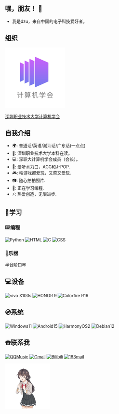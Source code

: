 ## 嘿，朋友！ 👋

- 我是dzu，来自中国的电子科技爱好者。

## 组织

[<img src="https://github.com/dzuisk/dzuisk/blob/main/Images/logo%20table%20JPG2.jpg" alt="Computer Society of SZPU" width="200" height="200">](https://github.com/ComputerSocietySZPU)

[深圳职业技术大学计算机学会](https://github.com/ComputerSocietySZPU)

## 自我介绍

- 🌍: 普通话/英语/潮汕话/广东话(一点点)
- 📖: 深圳职业技术大学本科在读。
- 💻: 深职大计算机学会成员（会长）。
- 🎵: 爱听术力口，ACG和J-POP.
- 🎮: 啥游戏都爱玩，又菜又爱玩.
- 📷: 随心拍拍照片.
- 🌱: 正在学习编程.
- ⚡️: 热爱创造，无限进步.

## 🌱学习

### ⌨️编程
![Python](https://img.shields.io/badge/Python-3776AB?logo=python&logoColor=fff)
![HTML](https://img.shields.io/badge/HTML-E34F26?logo=html5&logoColor=fff)
![C](https://img.shields.io/badge/C-A8B9CC?logo=c&logoColor=fff)
![CSS](https://img.shields.io/badge/CSS-663399?logo=css&logoColor=fff)

### 🎵乐器
半音阶口琴

## 💻设备
![vivo X100s](https://img.shields.io/badge/vivo%20X100s-415fff?logo=vivo&logoColor=fff)
![HONOR 9](https://img.shields.io/badge/Honor%209-000000?logo=honor&logoColor=fff)
![Colorfire R16](https://img.shields.io/badge/Colorfire%20R16-%23ED1C24?logoColor=white)

## 💿系统
![Windows11](https://custom-icon-badges.demolab.com/badge/Windows%2011-0078D6?logo=windows11&logoColor=white)
![Android15](https://img.shields.io/badge/Android%2015-3DDC84?logo=android&logoColor=white)
![HarmonyOS2](https://img.shields.io/badge/Harmony%20OS%202-000000?logo=harmonyos&logoColor=fff)
![Debian12](https://img.shields.io/badge/Debian%2012-A81D33?logo=debian&logoColor=fff)

## ☎️联系我
[![QQMusic](https://custom-icon-badges.demolab.com/badge/QQMusic-31C27C?logo=qqmusic)](https://y.qq.com/n/ryqq/playlist/3716229321)
[![Gmail](https://img.shields.io/badge/Gmail-EA4335?logo=gmail&logoColor=fff)](mailto:dzu166831@gamil.com)
[![Bilibili](https://img.shields.io/badge/Bilibili-00A1D6?logo=bilibili&logoColor=fff)](https://space.bilibili.com/444969228)
[![163mail](https://custom-icon-badges.demolab.com/badge/163mail-DB0816?logo=163mail&logoColor=white)](mailto:h1754141938@163.com)

<img src="https://github.com/dzuisk/dzuisk/blob/main/Images/yuki.gif" alt="Yuki" title="yuki" height="150">

<!--
**dzuisk/dzuisk** is a ✨ _special_ ✨ repository because its `README.md` (this file) appears on your GitHub profile.

Here are some ideas to get you started:

- 🔭 I’m currently working on ...
- 🌱 I’m currently learning Programing
- 👯 I’m looking to collaborate on ...
- 🤔 I’m looking for help with ...
- 💬 Ask me about ...
- 📫 How to reach me: ...
- 😄 Pronouns: ...
- ⚡ Fun fact: ...
-->
